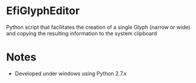 # EfiGlyphEditor
Python script that facilitates the creation of a single Glyph (narrow or wide) and copying the resulting information to the system clipboard

  
# Notes
  * Developed under windows using Python 2.7.x
